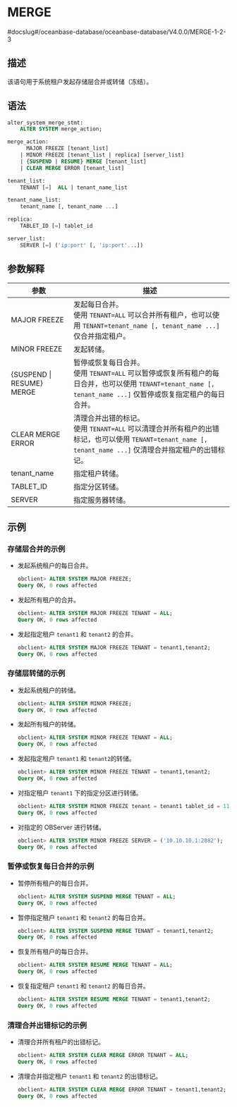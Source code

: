 # MERGE 
#docslug#/oceanbase-database/oceanbase-database/V4.0.0/MERGE-1-2-3


## 描述 

该语句用于系统租户发起存储层合并或转储（冻结）。


## 语法 

```sql
alter_system_merge_stmt:
    ALTER SYSTEM merge_action;

merge_action:
      MAJOR FREEZE [tenant_list]
    | MINOR FREEZE [tenant_list | replica] [server_list] 
    | {SUSPEND | RESUME} MERGE [tenant_list] 
    | CLEAR MERGE ERROR [tenant_list]

tenant_list:
    TENANT [=]  ALL | tenant_name_list

tenant_name_list:
    tenant_name [, tenant_name ...]

replica:
    TABLET_ID [=] tablet_id 

server_list:
    SERVER [=] ('ip:port' [, 'ip:port'...])


```



## 参数解释 



|          **参数**           |      **描述**      |
|---------------------------|------------------|
| MAJOR FREEZE              | 发起每日合并。<br>使用 `TENANT=ALL` 可以合并所有租户，也可以使用 `TENANT=tenant_name [, tenant_name ...]` 仅合并指定租户。</br>       |
| MINOR FREEZE              | 发起转储。            |
| {SUSPEND \| RESUME} MERGE | 暂停或恢复每日合并。<br>使用 `TENANT=ALL` 可以暂停或恢复所有租户的每日合并，也可以使用 `TENANT=tenant_name [, tenant_name ...]` 仅暂停或恢复指定租户的每日合并。 </br>      |
| CLEAR MERGE ERROR         | 清理合并出错的标记。<br>使用 `TENANT=ALL` 可以清理合并所有租户的出错标记，也可以使用 `TENANT=tenant_name [, tenant_name ...]` 仅清理合并指定租户的出错标记。</br>       |
| tenant_name               | 指定租户转储。          |
| TABLET_ID              | 指定分区转储。          |
| SERVER                    | 指定服务器转储。          |



## 示例 
### 存储层合并的示例

* 发起系统租户的每日合并。

  ```sql
  obclient> ALTER SYSTEM MAJOR FREEZE;
  Query OK, 0 rows affected
  ```

* 发起所有租户的合并。

  ```sql
  obclient> ALTER SYSTEM MAJOR FREEZE TENANT = ALL;
  Query OK, 0 rows affected
  ```

* 发起指定租户 `tenant1` 和 `tenant2` 的合并。

  ```sql
  obclient> ALTER SYSTEM MAJOR FREEZE TENANT = tenant1,tenant2;
  Query OK, 0 rows affected
  ```
### 存储层转储的示例
* 发起系统租户的转储。

  ```sql
  obclient> ALTER SYSTEM MINOR FREEZE;
  Query OK, 0 rows affected
  ```

* 发起所有租户的转储。

  ```sql
  obclient> ALTER SYSTEM MINOR FREEZE TENANT = ALL;
  Query OK, 0 rows affected
  ```

* 发起指定租户 `tenant1` 和 `tenant2`的转储。

  ```sql
  obclient> ALTER SYSTEM MINOR FREEZE TENANT = tenant1,tenant2;
  Query OK, 0 rows affected
  ```
* 对指定租户 `tenant1` 下的指定分区进行转储。
  ```sql
  obclient> ALTER SYSTEM MINOR FREEZE tenant = tenant1 tablet_id = 1100611139453887;
  Query OK, 0 rows affected
  ```
* 对指定的 OBServer 进行转储。
  ```sql
  obclient> ALTER SYSTEM MINOR FREEZE SERVER = ('10.10.10.1:2882');
  Query OK, 0 rows affected
  ```

### 暂停或恢复每日合并的示例
  
* 暂停所有租户的每日合并。
  ```sql
  obclient> ALTER SYSTEM SUSPEND MERGE TENANT = ALL;
  Query OK, 0 rows affected
  ```

* 暂停指定租户 `tenant1` 和 `tenant2` 的每日合并。
  ```sql
  obclient> ALTER SYSTEM SUSPEND MERGE TENANT = tenant1,tenant2;
  Query OK, 0 rows affected
  ```

* 恢复所有租户的每日合并。
  ```sql
  obclient> ALTER SYSTEM RESUME MERGE TENANT = ALL;
  Query OK, 0 rows affected
  ```

* 恢复指定租户 `tenant1` 和 `tenant2` 的每日合并。
  ```sql
  obclient> ALTER SYSTEM RESUME MERGE TENANT = tenant1,tenant2;
  Query OK, 0 rows affected
  ```

###  清理合并出错标记的示例

* 清理合并所有租户的出错标记。
  ```sql
  obclient> ALTER SYSTEM CLEAR MERGE ERROR TENANT = ALL;
  Query OK, 0 rows affected
  ```

* 清理合并指定租户 `tenant1` 和 `tenant2` 的出错标记。
  ```sql
  obclient> ALTER SYSTEM CLEAR MERGE ERROR TENANT = tenant1,tenant2;
  Query OK, 0 rows affected
  ```

  




